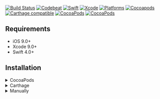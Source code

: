 [![Build Status](https://travis-ci.org/OnMap/OML10n.svg?branch=master)](https://travis-ci.org/OnMap/OML10n)
[![Codebeat](https://codebeat.co/badges/ce045eb7-1f32-43a2-abfd-b86da88b5704)](https://codebeat.co/projects/github-com-onmap-l10n-ios-master)
[![Swift](https://img.shields.io/badge/Swift-4.0-orange.svg)](https://swift.org)
[![Xcode](https://img.shields.io/badge/Xcode-9.0-blue.svg)](https://developer.apple.com/xcode)
[![Platforms](https://img.shields.io/cocoapods/p/OML10n.svg?style=flat)](https://github.com/OnMap/OML10n)
[![Cocoapods](https://img.shields.io/cocoapods/v/OML10n.svg)](https://cocoapods.org/pods/OML10n)
[![Carthage compatible](https://img.shields.io/badge/Carthage-Compatible-brightgreen.svg?style=flat)](https://github.com/Carthage/Carthage)
[![CocoaPods](https://img.shields.io/cocoapods/dt/OML10n.svg)](https://cocoapods.org/pods/OML10n)
[![CocoaPods](https://img.shields.io/cocoapods/dm/OML10n.svg)](https://cocoapods.org/pods/OML10n)

## Requirements

- iOS 9.0+
- Xcode 9.0+
- Swift 4.0+

## Installation

<details>
<summary>CocoaPods</summary>
</br>
<p>To integrate OML10n into your Xcode project using <a href="http://cocoapods.org">CocoaPods</a>, specify it in your <code>Podfile</code>:</p>

<h4>- Integrate All (recommended):</h4>
<pre><code class="ruby language-ruby">pod 'OML10n'</code></pre>

<h4>- Integrate Core only:</h4>
<pre><code class="ruby language-ruby">pod 'OML10n/Core'</code></pre>

<h4>- Integrate LiveUpdates:</h4>
<pre><code class="ruby language-ruby">pod 'OML10n/LiveUpdates'</code></pre>

<h4>- Integrate Parseltongue:</h4>
<pre><code class="ruby language-ruby">pod 'OML10n/Parseltongue'</code></pre>
</details>


<details>
<summary>Carthage</summary>
</br>
<p>To integrate OML10n into your Xcode project using <a href="https://github.com/Carthage/Carthage">Carthage</a>, specify it in your <code>Cartfile</code>:</p>
<pre><code class="ogdl language-ogdl">github "OnMap/L10n-iOS" ~&gt; 1.0</code></pre>
</details>

<details>
<summary>Manually</summary>
</br>
<p>Add the <a href="https://github.com/OnMap/L10n-iOS/tree/master/Source/">folders</a> to your Xcode project to use all extensions, or a specific folder.</p>
</details>
